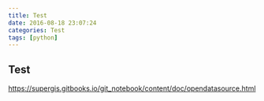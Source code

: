 ```yaml
---
title: Test
date: 2016-08-18 23:07:24
categories: Test
tags: [python]
---
```



## Test

https://supergis.gitbooks.io/git_notebook/content/doc/opendatasource.html




